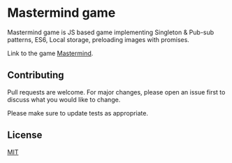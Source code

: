 # Mastermind game

Mastermind game is JS based game implementing Singleton & Pub-sub patterns, ES6, Local storage, preloading images with promises.

Link to the game [Mastermind](https://milosmarkoni.github.io/Mastermind-game/).

## Contributing

Pull requests are welcome. For major changes, please open an issue first to discuss what you would like to change.

Please make sure to update tests as appropriate.

## License

[MIT](https://choosealicense.com/licenses/mit/)

